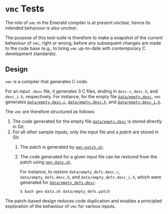 # `vmc` Tests

The role of `vmc` in the Emerald compiler is at present unclear, hence
its intended behaviour is also _unclear_.

The purpose of this test-suite is therefore to make a snapshot of the
_current_ behaviour of `vmc`, right or wrong, before any subsequent
changes are made to the code base (e.g., to bring `vmc` up-to-date
with contemporary C development standards).

## Design

`vmc` is a compiler that generates C code.

For an input `.desc` file, it generates 3 C files, ending in `desc.c`,
`desc.h`, and `desc_i.h`, respectively. For instance, for the empty
file [`data/empty.desc`](data/empty.desc), `vmc` generates
[`data/empty.desc.c`](data/empty.desc.c),
[`data/empty.desc.h`](data/empty.desc.h), and
[`data/empty.desc_i.h`](data/empty.desc_i.h).

The `vmc` are therefore structured as follows:

1. The code generated for the empty file
   [`data/empty.desc`](data/empty.desc) is stored directly in Git.
2. For all other sample inputs, only the input file and a _patch_ are
   stored in Git.
   1. The patch is generated by [`gen-patch.sh`](gen-patch.sh).
   2. The code generated for a given input file can be restored from
      the patch using [`gen-data.sh`](gen-data.sh).

      For instance, to restore `data/empty_defs.desc.c`,
      `data/empty_defs.desc.h`, and `data/empty_defs.desc_i.h`, which were
      generated for [`data/empty_defs.desc`](data/empty_defs.desc):

      ~~~
      $ bash gen-data.sh data/empty_defs.patch
      ~~~

The patch-based design reduces code duplication and enables a
principled exploration of the behaviour of `vmc` for various inputs.
